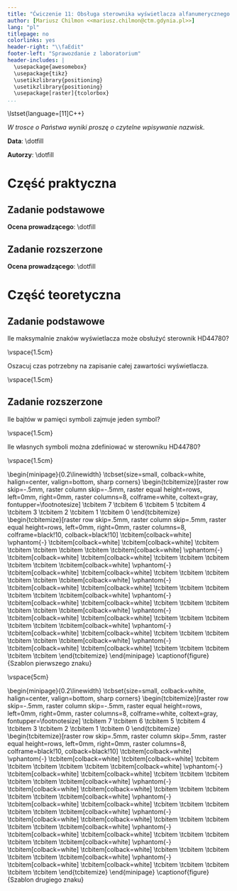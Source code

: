 ```yaml
---
title: "Ćwiczenie 11: Obsługa sterownika wyświetlacza alfanumerycznego HD44780"
author: [Mariusz Chilmon <<mariusz.chilmon@ctm.gdynia.pl>>]
lang: "pl"
titlepage: no
colorlinks: yes
header-right: "\\faEdit"
footer-left: "Sprawozdanie z laboratorium"
header-includes: |
  \usepackage{awesomebox}
  \usepackage{tikz}
  \usetikzlibrary{positioning}
  \usetikzlibrary{positioning}
  \usepackage[raster]{tcolorbox}
...
```


\lstset{language=[11]C++}

_W trosce o Państwa wyniki proszę o czytelne wpisywanie nazwisk._

**Data**: \dotfill

**Autorzy**: \dotfill

# Część praktyczna

## Zadanie podstawowe

**Ocena prowadzącego**: \dotfill

## Zadanie rozszerzone

**Ocena prowadzącego**: \dotfill

# Część teoretyczna

## Zadanie podstawowe

Ile maksymalnie znaków wyświetlacza może obsłużyć sterownik HD44780?

\vspace{1.5cm}

Oszacuj czas potrzebny na zapisanie całej zawartości wyświetlacza.

\vspace{1.5cm}

## Zadanie rozszerzone

Ile bajtów w pamięci symboli zajmuje jeden symbol?

\vspace{1.5cm}

Ile własnych symboli można zdefiniować w sterowniku HD44780?

\vspace{1.5cm}

\begin{minipage}{0.2\linewidth}
\tcbset{size=small, colback=white, halign=center, valign=bottom, sharp corners}
\begin{tcbitemize}[raster row skip=-.5mm, raster column skip=-.5mm, raster equal height=rows,
        left=0mm, right=0mm,
        raster columns=8, colframe=white, coltext=gray, fontupper=\footnotesize]
    \tcbitem 7 \tcbitem 6 \tcbitem 5 \tcbitem 4 \tcbitem 3 \tcbitem 2 \tcbitem 1 \tcbitem 0
\end{tcbitemize}
\begin{tcbitemize}[raster row skip=.5mm, raster column skip=.5mm, raster equal height=rows,
        left=0mm, right=0mm,
        raster columns=8, colframe=black!10, colback=black!10]
    \tcbitem[colback=white] \vphantom{-} \tcbitem[colback=white] \tcbitem[colback=white] \tcbitem \tcbitem \tcbitem \tcbitem \tcbitem
    \tcbitem[colback=white] \vphantom{-} \tcbitem[colback=white] \tcbitem[colback=white] \tcbitem \tcbitem \tcbitem \tcbitem \tcbitem
    \tcbitem[colback=white] \vphantom{-} \tcbitem[colback=white] \tcbitem[colback=white] \tcbitem \tcbitem \tcbitem \tcbitem \tcbitem
    \tcbitem[colback=white] \vphantom{-} \tcbitem[colback=white] \tcbitem[colback=white] \tcbitem \tcbitem \tcbitem \tcbitem \tcbitem
    \tcbitem[colback=white] \vphantom{-} \tcbitem[colback=white] \tcbitem[colback=white] \tcbitem \tcbitem \tcbitem \tcbitem \tcbitem
    \tcbitem[colback=white] \vphantom{-} \tcbitem[colback=white] \tcbitem[colback=white] \tcbitem \tcbitem \tcbitem \tcbitem \tcbitem
    \tcbitem[colback=white] \vphantom{-} \tcbitem[colback=white] \tcbitem[colback=white] \tcbitem \tcbitem \tcbitem \tcbitem \tcbitem
    \tcbitem[colback=white] \vphantom{-} \tcbitem[colback=white] \tcbitem[colback=white] \tcbitem \tcbitem \tcbitem \tcbitem \tcbitem
\end{tcbitemize}
\end{minipage}
\captionof{figure}{Szablon pierwszego znaku}

\vspace{5cm}

\begin{minipage}{0.2\linewidth}
\tcbset{size=small, colback=white, halign=center, valign=bottom, sharp corners}
\begin{tcbitemize}[raster row skip=-.5mm, raster column skip=-.5mm, raster equal height=rows,
        left=0mm, right=0mm,
        raster columns=8, colframe=white, coltext=gray, fontupper=\footnotesize]
    \tcbitem 7 \tcbitem 6 \tcbitem 5 \tcbitem 4 \tcbitem 3 \tcbitem 2 \tcbitem 1 \tcbitem 0
\end{tcbitemize}
\begin{tcbitemize}[raster row skip=.5mm, raster column skip=.5mm, raster equal height=rows,
        left=0mm, right=0mm,
        raster columns=8, colframe=black!10, colback=black!10]
    \tcbitem[colback=white] \vphantom{-} \tcbitem[colback=white] \tcbitem[colback=white] \tcbitem \tcbitem \tcbitem \tcbitem \tcbitem
    \tcbitem[colback=white] \vphantom{-} \tcbitem[colback=white] \tcbitem[colback=white] \tcbitem \tcbitem \tcbitem \tcbitem \tcbitem
    \tcbitem[colback=white] \vphantom{-} \tcbitem[colback=white] \tcbitem[colback=white] \tcbitem \tcbitem \tcbitem \tcbitem \tcbitem
    \tcbitem[colback=white] \vphantom{-} \tcbitem[colback=white] \tcbitem[colback=white] \tcbitem \tcbitem \tcbitem \tcbitem \tcbitem
    \tcbitem[colback=white] \vphantom{-} \tcbitem[colback=white] \tcbitem[colback=white] \tcbitem \tcbitem \tcbitem \tcbitem \tcbitem
    \tcbitem[colback=white] \vphantom{-} \tcbitem[colback=white] \tcbitem[colback=white] \tcbitem \tcbitem \tcbitem \tcbitem \tcbitem
    \tcbitem[colback=white] \vphantom{-} \tcbitem[colback=white] \tcbitem[colback=white] \tcbitem \tcbitem \tcbitem \tcbitem \tcbitem
    \tcbitem[colback=white] \vphantom{-} \tcbitem[colback=white] \tcbitem[colback=white] \tcbitem \tcbitem \tcbitem \tcbitem \tcbitem
\end{tcbitemize}
\end{minipage}
\captionof{figure}{Szablon drugiego znaku}

